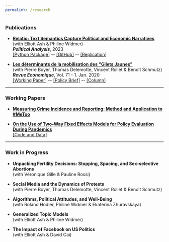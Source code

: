 ```yaml
---
permalink: /research
---
```


### Publications

- [**Relatio: Text Semantics Capture Political and Economic Narratives**](https://arxiv.org/abs/2108.01720) \
(with Elliott Ash & Philine Widmer) \
***Political Analysis***, 2023 \
[[Python Package]](https://pypi.org/project/relatio/) -- [[GitHub]](https://github.com/relatio-nlp/relatio/tree/relatio-v0.3) -- [[Replication]](https://dataverse.harvard.edu/dataset.xhtml?persistentId=doi:10.7910/DVN/3BRWKK&faces-redirect=true)

- [**Les déterminants de la mobilisation des "Gilets Jaunes"**](https://www.cairn.info/revue-economique-2020-1-page-109.htm) \
(with Pierre Boyer, Thomas Delemotte, Vincent Rollet & Benoît Schmutz) \
***Revue Economique***, Vol. 71 - 1. Jan. 2020  \
[[Working Paper]](http://crest.science/RePEc/wpstorage/2019-06.pdf) -- [[Policy Brief]](https://www.lemonde.fr/idees/article/2019/11/15/entre-facebook-et-le-rond-point-la-double-originalite-du-mouvement-des-gilets-jaunes_6019218_3232.html#xtor=AL-32280270) -- [[Column]](https://www.lemonde.fr/idees/article/2019/11/15/entre-facebook-et-le-rond-point-la-double-originalite-du-mouvement-des-gilets-jaunes_6019218_3232.html#xtor=AL-32280270)

---

### Working Papers

- [**Measuring Crime Incidence and Reporting: Method and Application to #MeToo**](https://www.dropbox.com/s/jepq64dfauyo1t6/metoo_crime_v6.pdf?dl=0)

- [**On the Use of Two-Way Fixed Effects Models for Policy Evaluation During Pandemics**](https://www.dropbox.com/s/gpofsuuc369hzx6/On_the_Use_of_Two_Way_Fixed_Effects_Models_for_Policy_Evaluation_During_Pandemics.pdf?dl=0) \
[[Code and Data]](https://gitlab.com/germain.gauthier/covid-two-way-fixed-effects.git) 

---

### Work in Progress

- **Unpacking Fertility Decisions: Stopping, Spacing, and Sex-selective Abortions** \
(with Véronique Gille & Pauline Rossi)

- **Social Media and the Dynamics of Protests** \
(with Pierre Boyer, Thomas Delemotte, Vincent Rollet & Benoît Schmutz) 

- **Algorithms, Political Attitudes, and Well-Being** \
(with Roland Hodler, Philine Widmer & Ekaterina Zhuravskaya)

- **Generalized Topic Models** \
(with Elliott Ash & Philine Widmer)

- **The Impact of Facebook on US Politics** \
(with Elliott Ash & David Cai)

